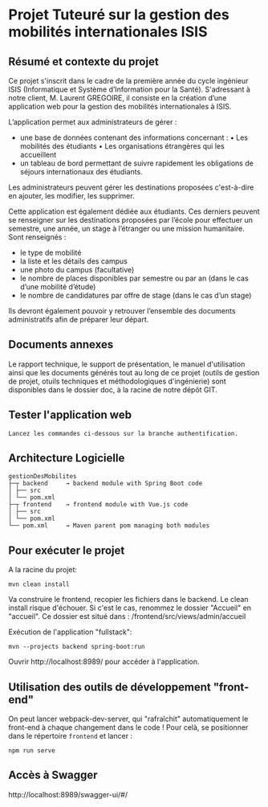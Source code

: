 # Projet Tuteuré sur la gestion des mobilités internationales ISIS

## Résumé et contexte du projet

Ce projet s'inscrit dans le cadre de la première année du cycle ingénieur ISIS (Informatique et Système d’Information pour la Santé). 
S'adressant à notre client, M. Laurent GREGOIRE, il consiste en la création d’une application web pour la gestion des mobilités internationales à ISIS. 

L’application permet aux administrateurs de gérer : 
- une base de données contenant des informations concernant : 
    •	Les mobilités des étudiants
    •	Les organisations étrangères qui les accueillent
- un tableau de bord permettant de suivre rapidement les obligations de séjours internationaux des étudiants.

Les administrateurs peuvent gérer les destinations proposées c'est-à-dire en ajouter, les modifier, les supprimer.

Cette application est également dédiée aux étudiants. 
Ces derniers peuvent se renseigner sur les destinations proposées par l’école pour effectuer un semestre, une année, un stage à l’étranger ou une mission humanitaire. 
Sont renseignés :
-	le type de mobilité
- la liste et les détails des campus
- une photo du campus (facultative)
- le nombre de places disponibles par semestre ou par an (dans le cas d’une mobilité d’étude)
- le nombre de candidatures par offre de stage (dans le cas d’un stage)

Ils devront également pouvoir y retrouver l’ensemble des documents administratifs afin de préparer leur départ. 



## Documents annexes


Le rapport technique, le support de présentation, le manuel d'utilisation ainsi que les documents générés tout au long de ce projet (outils de gestion de projet, otuils techniques et méthodologiques d'ingénierie) sont disponibles dans le dossier doc, à la racine de notre dépôt GIT.

## Tester l'application web

```
Lancez les commandes ci-dessous sur la branche authentification.
```

## Architecture Logicielle

```
gestionDesMobilites
├─┬ backend     → backend module with Spring Boot code
│ ├── src
│ └── pom.xml
├─┬ frontend    → frontend module with Vue.js code
│ ├── src
│ └── pom.xml
└── pom.xml     → Maven parent pom managing both modules
```

## Pour exécuter le projet

A la racine du projet: 

```
mvn clean install
```
Va construire le frontend, recopier les fichiers dans le backend.
Le clean install risque d'échouer. Si c'est le cas, renommez le dossier "Accueil" en "accueil". Ce dossier est situé dans :
/frontend/src/views/admin/accueil

Exécution de l'application "fullstack":

```
mvn --projects backend spring-boot:run
```

Ouvrir http://localhost:8989/ pour accéder à l'application.

## Utilisation des outils de développement "front-end"

On peut lancer webpack-dev-server, qui "rafraîchit" automatiquement le front-end à chaque changement dans le code ! Pour celà, se positionner dans le répertoire `frontend` et lancer :

```
npm run serve
```

## Accès à Swagger

http://localhost:8989/swagger-ui/#/ 
